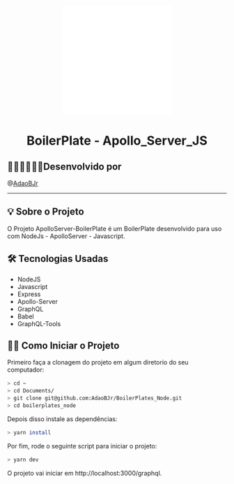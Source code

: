 <div align="center">
<img src="readme/nodejs_animation.gif" width="250" height="250">
</div>
  
<h1 align="center"> BoilerPlate - Apollo_Server_JS </h1>

## 🧑🏻‍💻🧑🏻‍💻Desenvolvido por

@[AdaoBJr](https://github.com/AdaoBJr/)
<br>

---

## 💡 Sobre o Projeto

O Projeto ApolloServer-BoilerPlate é um BoilerPlate desenvolvido para uso com NodeJs - ApolloServer - Javascript.

## 🛠 Tecnologias Usadas

- NodeJS
- Javascript
- Express
- Apollo-Server
- GraphQL
- Babel
- GraphQL-Tools

## 🧙‍♂️ Como Iniciar o Projeto

Primeiro faça a clonagem do projeto em algum diretorio do seu computador:

```bash
> cd ~
> cd Documents/
> git clone git@github.com:AdaoBJr/BoilerPlates_Node.git
> cd boilerplates_node
```

Depois disso instale as dependências:

```bash
> yarn install
```

Por fim, rode o seguinte script para iniciar o projeto:

```bash
> yarn dev
```

O projeto vai iniciar em http://localhost:3000/graphql.
